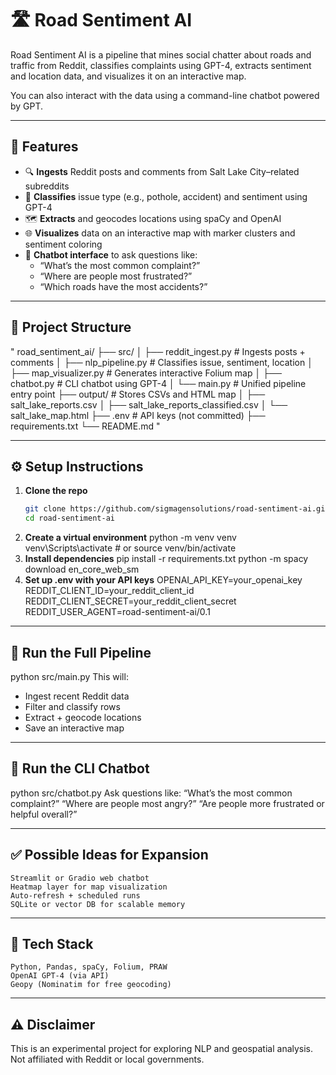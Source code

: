 # 🛣️ Road Sentiment AI

Road Sentiment AI is a pipeline that mines social chatter about roads and traffic from Reddit, classifies complaints using GPT-4, extracts sentiment and location data, and visualizes it on an interactive map.

You can also interact with the data using a command-line chatbot powered by GPT.

---

## 🚀 Features

- 🔍 **Ingests** Reddit posts and comments from Salt Lake City–related subreddits
- 🧠 **Classifies** issue type (e.g., pothole, accident) and sentiment using GPT-4
- 🗺️ **Extracts** and geocodes locations using spaCy and OpenAI
- 🌐 **Visualizes** data on an interactive map with marker clusters and sentiment coloring
- 💬 **Chatbot interface** to ask questions like:
  - “What’s the most common complaint?”
  - “Where are people most frustrated?”
  - “Which roads have the most accidents?”

---

## 📁 Project Structure

"
road_sentiment_ai/
├── src/
│ ├── reddit_ingest.py # Ingests posts + comments
│ ├── nlp_pipeline.py # Classifies issue, sentiment, location
│ ├── map_visualizer.py # Generates interactive Folium map
│ ├── chatbot.py # CLI chatbot using GPT-4
│ └── main.py # Unified pipeline entry point
├── output/ # Stores CSVs and HTML map
│ ├── salt_lake_reports.csv
│ ├── salt_lake_reports_classified.csv
│ └── salt_lake_map.html
├── .env # API keys (not committed)
├── requirements.txt
└── README.md
"

---

## ⚙️ Setup Instructions

1. **Clone the repo**
   ```bash
   git clone https://github.com/sigmagensolutions/road-sentiment-ai.git
   cd road-sentiment-ai
2. **Create a virtual environment**
python -m venv venv
venv\Scripts\activate  # or source venv/bin/activate
3. **Install dependencies**
pip install -r requirements.txt
python -m spacy download en_core_web_sm
4. **Set up .env with your API keys**
OPENAI_API_KEY=your_openai_key
REDDIT_CLIENT_ID=your_reddit_client_id
REDDIT_CLIENT_SECRET=your_reddit_client_secret
REDDIT_USER_AGENT=road-sentiment-ai/0.1

---

## 🧪 Run the Full Pipeline

python src/main.py
This will:
- Ingest recent Reddit data
- Filter and classify rows
- Extract + geocode locations
- Save an interactive map

---

## 💬 Run the CLI Chatbot

python src/chatbot.py
Ask questions like:
 “What’s the most common complaint?”
 “Where are people most angry?”
 “Are people more frustrated or helpful overall?”

---

## ✅ Possible Ideas for Expansion

    Streamlit or Gradio web chatbot
    Heatmap layer for map visualization
    Auto-refresh + scheduled runs
    SQLite or vector DB for scalable memory

---

## 🧠 Tech Stack

    Python, Pandas, spaCy, Folium, PRAW
    OpenAI GPT-4 (via API)
    Geopy (Nominatim for free geocoding)

---

## ⚠️ Disclaimer

This is an experimental project for exploring NLP and geospatial analysis. Not affiliated with Reddit or local governments.

